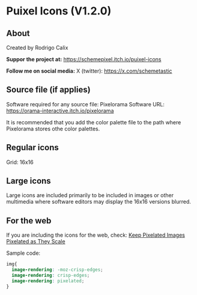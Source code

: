 # Puixel Icons (V1.2.0)

## About
Created by Rodrigo Calix

**Suppor the project at:**
https://schemepixel.itch.io/puixel-icons

**Follow me on social media:**
X (twitter): https://x.com/schemetastic

## Source file (if applies)
Software required for any source file: Pixelorama
Software URL: https://orama-interactive.itch.io/pixelorama

It is recommended that you add the color palette file to the path where Pixelorama
stores othe color palettes.


## Regular icons
Grid: 16x16

## Large icons
Large icons are included primarily to be included in images or other multimedia
where software editors may display the 16x16 versions blurred.

## For the web
If you are including the icons for the web, check:
[Keep Pixelated Images Pixelated as They Scale](https://css-tricks.com/keep-pixelated-images-pixelated-as-they-scale/)

Sample code:
```css
img{
  image-rendering: -moz-crisp-edges;
  image-rendering: crisp-edges;
  image-rendering: pixelated;
}
```
